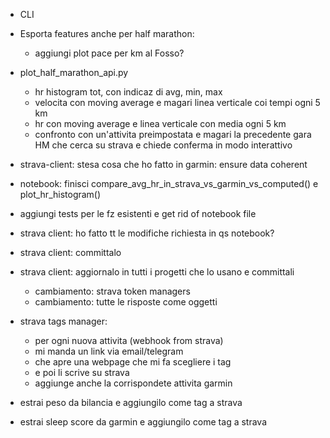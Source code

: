 - CLI

- Esporta features anche per half marathon:
   - aggiungi plot pace per km al Fosso?

- plot_half_marathon_api.py
  - hr histogram tot, con indicaz di avg, min, max
  - velocita con moving average e magari linea verticale coi tempi ogni 5 km
  - hr con moving average e linea verticale con media ogni 5 km
  - confronto con un'attivita preimpostata e magari la precedente gara HM
    che cerca su strava e chiede conferma in modo interattivo

- strava-client: stesa cosa che ho fatto in garmin: ensure data coherent
- notebook: finisci compare_avg_hr_in_strava_vs_garmin_vs_computed()
   e plot_hr_histogram()

- aggiungi tests per le fz esistenti e get rid of notebook file 

- strava client: ho fatto tt le modifiche richiesta in qs notebook?
- strava client: committalo

- strava client: aggiornalo in tutti i progetti che lo usano e committali
  - cambiamento: strava token managers
  - cambiamento: tutte le risposte come oggetti

- strava tags manager:
  - per ogni nuova attivita (webhook from strava)
  - mi manda un link via email/telegram
  - che apre una webpage che mi fa scegliere i tag
  - e poi li scrive su strava
  - aggiunge anche la corrispondete attivita garmin

- estrai peso da bilancia e aggiungilo come tag a strava
- estrai sleep score da garmin e aggiungilo come tag a strava
